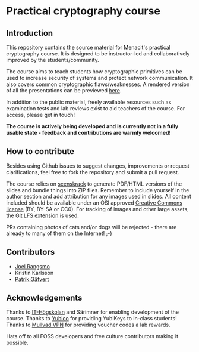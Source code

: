 <!--
SPDX-FileCopyrightText: © 2023 Menacit AB <foss@menacit.se>
SPDX-License-Identifier: CC-BY-SA-4.0
X-Context: Practical cryptography course
-->

# Practical cryptography course

## Introduction
This repository contains the source material for Menacit's practical cryptography course.
It is designed to be instructor-led and collaboratively improved by the students/community.  
  
The course aims to teach students how cryptographic primitives can be used to increase security of
systems and protect network communication. It also covers common cryptographic flaws/weaknesses.
A rendered version of all the presentations can be previewed [here](https://t.menacit.se/crypto).  

In addition to the public material, freely available resources such as examination tests and lab
reviews exist to aid teachers of the course. For access, please get in touch!
  
**The course is actively being developed and is currently not in a fully usable state -
feedback and contributions are warmly welcomed!**


## How to contribute
Besides using Github issues to suggest changes, improvements or request clarifications, feel free
to fork the repository and submit a pull request.  

The course relies on [scenskrack](https://github.com/doctor-love/scenskrack) to generate PDF/HTML
versions of the slides and bundle things into ZIP files. Remember to include yourself in the author
section and add attribution for any images used in slides. All content included should be available
under an OSI approved [Creative Commons license](https://creativecommons.org/about/cclicenses/)
(BY, BY-SA or CC0). For tracking of images and other large assets, the
[Git LFS extension](https://git-lfs.github.com/) is used.  
  
PRs containing photos of cats and/or dogs will be rejected - there are already to many of them on
the Internet! ;-)


## Contributors
- [Joel Rangsmo](https://github.com/doctor-love)
- Kristin Karlsson
- [Patrik Gäfvert](https://github.com/patrikgafvert)


## Acknowledgements
Thanks to [IT-Högskolan](https://www.iths.se/) and Särimner for enabling development of the course.
Thanks to [Yubico](https://www.yubico.com/) for providing YubiKeys to in-class students!  
Thanks to [Mullvad VPN](https://mullvad.net/) for providing voucher codes a lab rewards.  
    
Hats off to all FOSS developers and free culture contributors making it possible.
